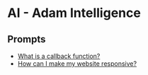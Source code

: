 # AI - Adam Intelligence

## Prompts
- [What is a callback function?](callback.md)
- [How can I make my website responsive?](./tutorials/responsive-web/responsive-web.md)
